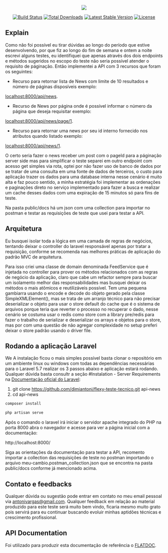<p align="center"><img src="https://laravel.com/assets/img/components/logo-laravel.svg"></p>

<p align="center">
<a href="https://travis-ci.org/laravel/framework"><img src="https://travis-ci.org/laravel/framework.svg" alt="Build Status"></a>
<a href="https://packagist.org/packages/laravel/framework"><img src="https://poser.pugx.org/laravel/framework/d/total.svg" alt="Total Downloads"></a>
<a href="https://packagist.org/packages/laravel/framework"><img src="https://poser.pugx.org/laravel/framework/v/stable.svg" alt="Latest Stable Version"></a>
<a href="https://packagist.org/packages/laravel/framework"><img src="https://poser.pugx.org/laravel/framework/license.svg" alt="License"></a>
</p>

## Explain

Como não foi possível eu tirar dúvidas ao longo do período que estive desenvolvendo, por que fiz ao longo do fim de semana e ontem a noite escrevi alguns testes, eu identifiquei que apenas através dos dois endpoints e métodos sugeridos no escopo do teste não seria possível atender o requisito de páginação. Então implementei a API com 3 recursos que foram os seguintes:

- Recurso para retornar lista de News com limite de 10 resultados e número de páginas disposíveis exemplo: 

[localhost:8000/api/news](localhost:8000/api/news).

- Recurso de News por página onde é possível informar o número da página que deseja requisitar exemplo: 

[localhost:8000/api/news/page/1](localhost:8000/api/news/page/1).

- Recurso para retornar uma news por seu id interno fornecido nos atributos quando listado exemplo: 

[localhost:8000/api/news/1](localhost:8000/api/news).

O certo seria fazer o news receber um post com o pageId para a páginação server side mas para simplificar o teste separei em outro endpoint com acesso get simples via rota, optei por não fazer uso de banco de dados por se tratar de uma consulta em uma fonte de dados de terceiros, o custo para aplicação trazer os dados para uma database interna nesse cenário é muito alta e faz pouco sentido, a minha estratégia foi implementar as ordenações e paginações direto no serviço implementado para fazer a busca e realizar um cache desses dados com uma expiração de 15 minutos só para fins de teste.

Na pasta public/docs há um json com uma collection para importar no postman e testar as
requisições de teste que usei para testar a API.

## Arquitetura

Eu busquei isolar toda a lógica em uma camada de regras de negócios, tentando deixar o controller do laravel responsável apenas por tratar a requisição, conforme se recomenda nas melhores práticas de aplicação do padrão MVC de arquitetura.

Para isso criei uma classe de domain denominada FeedService que é injetada no controller para prover os métodos relacionados com as regras de negócio da aplicação, claro que cabe um refactor sempre para buscar um isolamento melhor das responsabilidades mas busquei deixar os métodos o mais atômicos e reutilizáveis possível. Tem uma pequena gambiarra usando o encode e decode do objeto gerado pela classe SimpleXMLElement(), mas se trata de um arranjo técnico para não precisar deserializar o objeto para usar o store default do cache que é o sistema de arquivos porque teria que reverter o processo no recuperar o dado, nesse cenário se costuma usar o redis como store com a library pre/redis para fazer o trabalho de serializar e deserializar os arrays e objetos para o store, mas por com uma questão de não agregar complexidade no setup preferi deixar o store padrão usando o driver file. 

## Rodando a aplicação Laravel

We A instalação ficou o mais simples possível basta clonar o repositório em um ambiente linux ou windows com todas as dependências necessárias para o Laravel 5.7 realizar os 3 passos abaixo e aplicação estará rodando. Qualquer dúvida basta consultr a seção #Instalation  - Server Requirements na [Documentação oficial do Laravel](https://laravel.com/docs/5.7/installation):

1. git clone https://github.com/dimiantoni/flexy-teste-tecnico.git api-news
2. cd api-news


```php
composer install

php artisan serve
```

Após o comando o laravel irá iniciar o servidor apache integrado do PHP na porta 8000 abra o navegador e acesse para ver a página inicial com a documentação:

http://localhost:8000/


Siga as orientações da documentação para testar a API, recomento importar a collection das requisições de teste no postman importando o arquivo meu-cambio.postman_collection.json que se encontra na pasta public/docs conforme já mencionado acima.



## Contato e feedbacks

Qualquer dúvida ou sugestão pode entrar em contato no meu email pessoal via [antonivargas@gmail.com](mailto:antonivargas@gmail.com). Qualquer feedback em relação ao material produzido para este teste será muito bem vindo, ficaria mesmo muito grato pois servirá para eu continuar buscando evoluir minhas aptidões técnicas e crescimento profissional.

## API Documentation

Foi utilizado para produzir esta documentação de referência o [FLATDOC](http://ricostacruz.com/flatdoc/).
